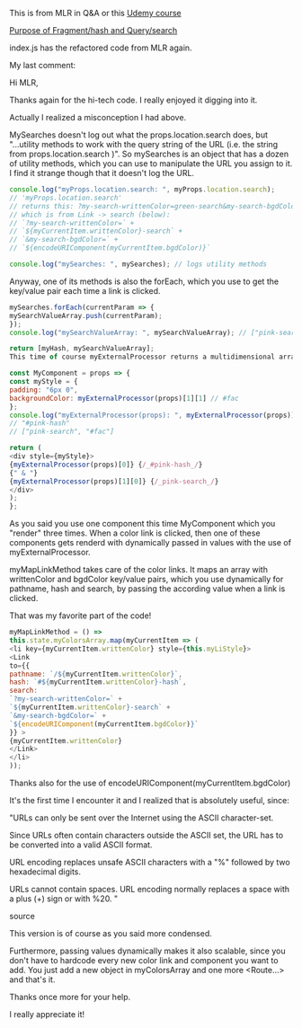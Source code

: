 This is from MLR in Q&A or this [Udemy course](https://www.udemy.com/react-the-complete-guide-incl-redux/)

[Purpose of Fragment/hash and Query/search](https://www.udemy.com/react-the-complete-guide-incl-redux/learn/v4/questions/3469586)

index.js has the refactored code from MLR again.

My last comment:

Hi MLR,

Thanks again for the hi-tech code. I really enjoyed it digging into it.

Actually I realized a misconception I had above.

MySearches doesn't log out what the props.location.search does, but "...utility methods to work with the query string of the URL (i.e. the string from props.location.search )". So mySearches is an object that has a dozen of utility methods, which you can use to manipulate the URL you assign to it. I find it strange though that it doesn't log the URL.
```js
console.log("myProps.location.search: ", myProps.location.search);
// 'myProps.location.search'
// returns this: ?my-search-writtenColor=green-search&my-search-bgdColor=%235e9
// which is from Link -> search (below):
// `?my-search-writtenColor=` +
// `${myCurrentItem.writtenColor}-search` +
// `&my-search-bgdColor=` +
// `${encodeURIComponent(myCurrentItem.bgdColor)}`

console.log("mySearches: ", mySearches); // logs utility methods
```
Anyway, one of its methods is also the forEach, which you use to get the key/value pair each time a link is clicked.
```js
mySearches.forEach(currentParam => {
mySearchValueArray.push(currentParam);
});
console.log("mySearchValueArray: ", mySearchValueArray); // ["pink-search", "#fac"]

return [myHash, mySearchValueArray];
This time of course myExternalProcessor returns a multidimensional array with the [0] hash and the [1] key/value pair of search. Further in MyComponent you print the hash and the key and you use the value for the backgoundColor.

const MyComponent = props => {
const myStyle = {
padding: "6px 0",
backgroundColor: myExternalProcessor(props)[1][1] // #fac
};
console.log("myExternalProcessor(props): ", myExternalProcessor(props));
// "#pink-hash"
// ["pink-search", "#fac"]

return (
<div style={myStyle}>
{myExternalProcessor(props)[0]} {/_#pink-hash_/}
{" & "}
{myExternalProcessor(props)[1][0]} {/_pink-search_/}
</div>
);
};
```
As you said you use one component this time MyComponent which you "render" three times. When a color link is clicked, then one of these components gets renderd with dynamically passed in values with the use of myExternalProcessor.

myMapLinkMethod takes care of the color links. It maps an array with writtenColor and bgdColor key/value pairs, which you use dynamically for pathname, hash and search, by passing the according value when a link is clicked.

That was my favorite part of the code!
```js
myMapLinkMethod = () =>
this.state.myColorsArray.map(myCurrentItem => (
<li key={myCurrentItem.writtenColor} style={this.myLiStyle}>
<Link
to={‌{
pathname: `/${myCurrentItem.writtenColor}`,
hash: `#${myCurrentItem.writtenColor}-hash`,
search:
`?my-search-writtenColor=` +
`${myCurrentItem.writtenColor}-search` +
`&my-search-bgdColor=` +
`${encodeURIComponent(myCurrentItem.bgdColor)}`
}} >
{myCurrentItem.writtenColor}
</Link>
</li>
));
```
Thanks also for the use of encodeURIComponent(myCurrentItem.bgdColor)

It's the first time I encounter it and I realized that is absolutely useful, since:

"URLs can only be sent over the Internet using the ASCII character-set.

Since URLs often contain characters outside the ASCII set, the URL has to be converted into a valid ASCII format.

URL encoding replaces unsafe ASCII characters with a "%" followed by two hexadecimal digits.

URLs cannot contain spaces. URL encoding normally replaces a space with a plus (+) sign or with %20. "

source

This version is of course as you said more condensed.

Furthermore, passing values dynamically makes it also scalable, since you don't have to hardcode every new color link and component you want to add. You just add a new object in myColorsArray and one more <Route...> and that's it.

Thanks once more for your help.

I really appreciate it!
